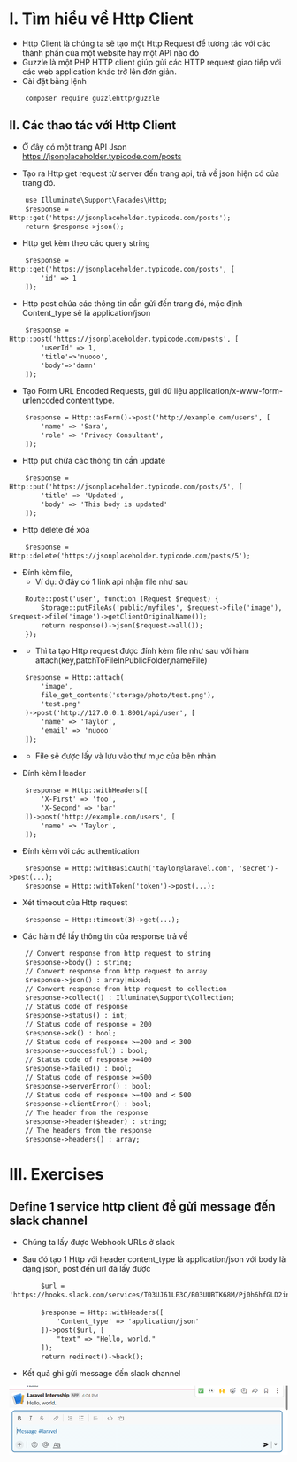 # I. Tìm hiểu về Http Client
- Http Client là chúng ta sẽ tạo một Http Request để tương tác với các thành phần của một website hay một API nào đó
- Guzzle là một PHP HTTP client giúp gửi các HTTP request giao tiếp với các web application khác trở lên đơn giản.
- Cài đặt bằng lệnh
```
    composer require guzzlehttp/guzzle
```
## II. Các thao tác với Http Client
- Ở đây có một trang API Json https://jsonplaceholder.typicode.com/posts

- Tạo ra Http get request từ server đến trang api, trả về json hiện có của trang đó.
```
    use Illuminate\Support\Facades\Http;
    $response = Http::get('https://jsonplaceholder.typicode.com/posts');
    return $response->json();
```

- Http get kèm theo các query string
```
    $response = Http::get('https://jsonplaceholder.typicode.com/posts', [
        'id' => 1
    ]);
```

- Http post chứa các thông tin cần gửi đến trang đó, mặc định Content_type sẽ là application/json
```
    $response = Http::post('https://jsonplaceholder.typicode.com/posts', [
        'userId' => 1,
        'title'=>'nuooo',
        'body'=>'damn'
    ]);
```

- Tạo Form URL Encoded Requests, gửi dữ liệu application/x-www-form-urlencoded content type.
```
    $response = Http::asForm()->post('http://example.com/users', [
        'name' => 'Sara',
        'role' => 'Privacy Consultant',
    ]);
```

- Http put chứa các thông tin cần update
```
    $response = Http::put('https://jsonplaceholder.typicode.com/posts/5', [
        'title' => 'Updated',
        'body' => 'This body is updated'
    ]);
```

- Http delete để xóa
```
    $response = Http::delete('https://jsonplaceholder.typicode.com/posts/5');
```

- Đính kèm file,
    + Ví dụ: ở đây có 1 link api nhận file như sau
```
    Route::post('user', function (Request $request) {
        Storage::putFileAs('public/myfiles', $request->file('image'), $request->file('image')->getClientOriginalName());
        return response()->json($request->all());
    });
```

-   + Thì ta tạo Http request được đính kèm file như sau với hàm attach(key,patchToFileInPublicFolder,nameFile)
```
    $response = Http::attach(
        'image',
        file_get_contents('storage/photo/test.png'),
        'test.png'
    )->post('http://127.0.0.1:8001/api/user', [
        'name' => 'Taylor',
        'email' => 'nuooo'
    ]);
```
-   + File sẽ được lấy và lưu vào thư mục của bên nhận

- Đính kèm Header 
```
    $response = Http::withHeaders([
        'X-First' => 'foo',
        'X-Second' => 'bar'
    ])->post('http://example.com/users', [
        'name' => 'Taylor',
    ]);
```

- Đính kèm với các authentication
```
    $response = Http::withBasicAuth('taylor@laravel.com', 'secret')->post(...);
    $response = Http::withToken('token')->post(...);
```

- Xét timeout của Http request 
```
    $response = Http::timeout(3)->get(...);
```

- Các hàm để lấy thông tin của response trả về
```
    // Convert response from http request to string
    $response->body() : string;
    // Convert response from http request to array
    $response->json() : array|mixed;
    // Convert response from http request to collection
    $response->collect() : Illuminate\Support\Collection;
    // Status code of response
    $response->status() : int;
    // Status code of response = 200
    $response->ok() : bool;
    // Status code of response >=200 and < 300
    $response->successful() : bool;
    // Status code of response >=400
    $response->failed() : bool;
    // Status code of response >=500
    $response->serverError() : bool;
    // Status code of response >=400 and < 500
    $response->clientError() : bool;
    // The header from the response
    $response->header($header) : string;
    // The headers from the response
    $response->headers() : array;
```

# III. Exercises
## Define 1 service http client để gửi message đến slack channel

- Chúng ta lấy được Webhook URLs ở slack

- Sau đó tạo 1 Http với header content_type là application/json với body là dạng json, post đến url đã lấy được
```
        $url = 'https://hooks.slack.com/services/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';

        $response = Http::withHeaders([
            'Content_type' => 'application/json'
        ])->post($url, [
            "text" => "Hello, world."
        ]);
        return redirect()->back();
```

- Kết quả ghi gửi message đến slack channel

<img src="./images/HttpSlack.png" alt="ResultQueue"/>